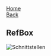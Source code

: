 [Home](home)  
[Back](KonzeptMF)  
## RefBox
![Schnittstellen](https://gitlab.com/solidus/hefei/uploads/4a7cd0b9b5cf1010b0687d039165404a/Schnittstellen.png)
